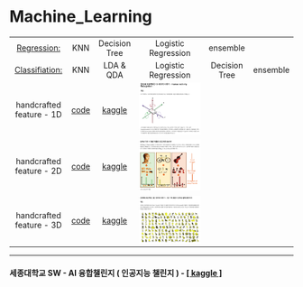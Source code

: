 # Machine_Learning

|||||||
|:--:|:--:|:--:|:--:|:--:|:--:|
|[Regression:](https://github.com/minnnnji/Machine_Learning/tree/master/Regression) | KNN | Decision Tree| Logistic Regression|ensemble|
|[Classifiation:](https://github.com/minnnnji/Machine_Learning/tree/master/Classification) |KNN|LDA & QDA|Logistic Regression|Decision Tree|ensemble
|handcrafted feature - 1D| [code ](https://github.com/minnnnji/Machine_Learning/blob/master/handcrafted%20feature/자이로%2B%20가속도%201D%20Data%20결과%20%2B%20코드/1D_data.ipynb)| [ kaggle ](https://www.kaggle.com/c/2020mltermprojecthar)|![w](img/1d.png) 
|handcrafted feature - 2D| [code ](https://github.com/minnnnji/Machine_Learning/blob/master/handcrafted%20feature/Bovw_2D%20Data%20결과%20%2B%20코드/BovW_5.ipynb)| [ kaggle ](https://www.kaggle.com/c/2020mltermprojectbovw)|![](img/2d.png)
|handcrafted feature - 3D| [code ]()| [ kaggle ](https://www.kaggle.com/c/2020mltermproject3dclassification)|![](img/3d.png)

---

#### 세종대학교 SW - AI 융합챌린지 ( 인공지능 챌린지 )  - [[ kaggle ]](https://www.kaggle.com/c/sejong-ai-challenge-p3)
